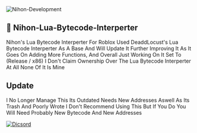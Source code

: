 <img src="https://komarev.com/ghpvc/?username=Nihon-Development&color=8E64D0" alt="Nihon-Development" />

## 📝 Nihon-Lua-Bytecode-Interperter

Nihon's Lua Bytecode Interperter For Roblox Used DeaddLocust's Lua Bytecode Interperter
As A Base And Will Update It Further Improving It As It Goes On Adding More Functions, And Overall Just Working On It Set To (Release / x86)
I Don't Claim Ownership Over The Lua Bytecode Interperter At All None Of It Is Mine

## Update 

I No Longer Manage This Its Outdated Needs New Addresses Aswell As Its Trash And Poorly Wrote
I Don't Recommend Using This But If You Do You Will Need Probably New Bytecode And New Addresses

[![Dicsord](https://img.shields.io/badge/Discord-Join%20Our%20Discord-7289DA?style=for-the-badge)](https://discord.gg/rV3vKju)
